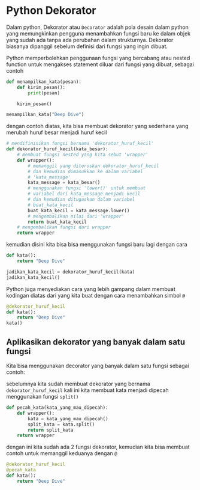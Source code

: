 # Python Dekorator

Dalam python, Dekorator atau ``Decorator`` adalah pola desain dalam python yang memungkinkan pengguna menambahkan fungsi baru ke dalam objek yang sudah ada tanpa ada perubahan dalam strukturnya.
Dekorator biasanya dipanggil sebelum definisi dari fungsi yang ingin dibuat.

Python memperbolehkan penggunaan fungsi yang bercabang atau nested function untuk mengakses statement diluar dari fungsi yang dibuat, sebagai contoh

```python
def menampilkan_kata(pesan):
    def kirim_pesan():
        print(pesan)

    kirim_pesan()

menampilkan_kata("Deep Dive")
```

dengan contoh diatas, kita bisa membuat dekorator yang sederhana yang merubah huruf besar menjadi huruf kecil

```python
# mendifinisikan fungsi bernama 'dekorator_huruf_kecil'
def dekorator_huruf_kecil(kata_besar):
    # membuat fungsi nested yang kita sebut 'wrapper'
    def wrapper():
        # memanggil yang diteruskan dekorator_huruf_kecil
        # dan kemudian dimasukkan ke dalam variabel
        # 'kata_message'
        kata_message = kata_besar()
        # menggunakan fungsi 'lower()' untuk membuat
        # variabel dari kata_message menjadi kecil
        # dan kemudian ditugaskan dalam variabel
        # buat_kata_kecil
        buat_kata_kecil = kata_message.lower()
        # mengembalikan nilai dari 'wrapper'
        return buat_kata_kecil
    # mengembalikan fungsi dari wrapper
    return wrapper
```

kemudian disini kita bisa bisa menggunakan fungsi baru lagi dengan cara
```python
def kata():
    return "Deep Dive"

jadikan_kata_kecil = dekorator_huruf_kecil(kata)
jadikan_kata_kecil()
```

Python juga menyediakan cara yang lebih gampang dalam membuat kodingan diatas
dari yang kita buat dengan cara menambahkan simbol ``@``

```python
@dekorator_huruf_kecil
def kata():
    return "Deep Dive"
kata()
```

## Aplikasikan dekorator yang banyak dalam satu fungsi

Kita bisa menggunakan decorator yang banyak dalam satu fungsi sebagai contoh:

sebelumnya kita sudah membuat dekorator yang bernama ``dekorator_huruf_kecil`` kali ini kita membuat kata menjadi dipecah menggunakan fungsi ``split()``

```python
def pecah_kata(kata_yang_mau_dipecah):
    def wrapper():
        kata = kata_yang_mau_dipecah()
        split_kata = kata.split()
        return split_kata
    return wrapper
```

dengan ini kita sudah ada 2 fungsi dekorator, kemudian kita bisa membuat contoh untuk memanggil keduanya dengan ``@``

```python
@dekorator_huruf_kecil
@pecah_kata
def kata():
    return "Deep Dive"
```
